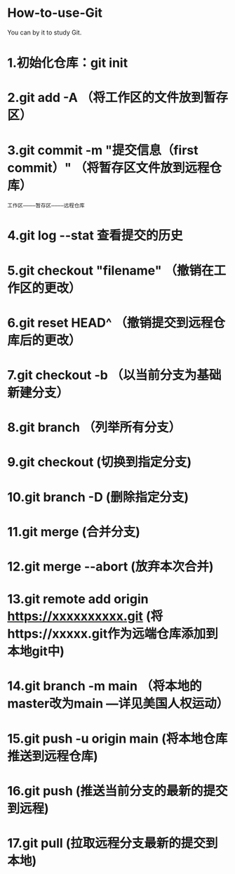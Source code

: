 # How-to-use-Git
You can by it to study Git.
# 1.初始化仓库：git  init
# 2.git add -A   （将工作区的文件放到暂存区）
# 3.git commit -m  "提交信息（first commit）"  （将暂存区文件放到远程仓库）
	工作区————暂存区————远程仓库
# 4.git log --stat   查看提交的历史
# 5.git checkout "filename"  （撤销在工作区的更改）
# 6.git reset HEAD^  （撤销提交到远程仓库后的更改）
# 7.git checkout -b <branchname>  （以当前分支为基础新建分支）
# 8.git branch （列举所有分支）
# 9.git checkout <branchname>  (切换到指定分支)
# 10.git branch -D <branchname>  (删除指定分支)
# 11.git merge <branchname>   (合并分支)
# 12.git merge --abort  (放弃本次合并)    
# 13.git remote add origin https://xxxxxxxxxx.git  (将https://xxxxx.git作为远端仓库添加到本地git中)
# 14.git branch -m main  （将本地的master改为main —详见美国人权运动）
# 15.git push -u origin main (将本地仓库推送到远程仓库)
# 16.git push (推送当前分支的最新的提交到远程)
# 17.git pull (拉取远程分支最新的提交到本地)
